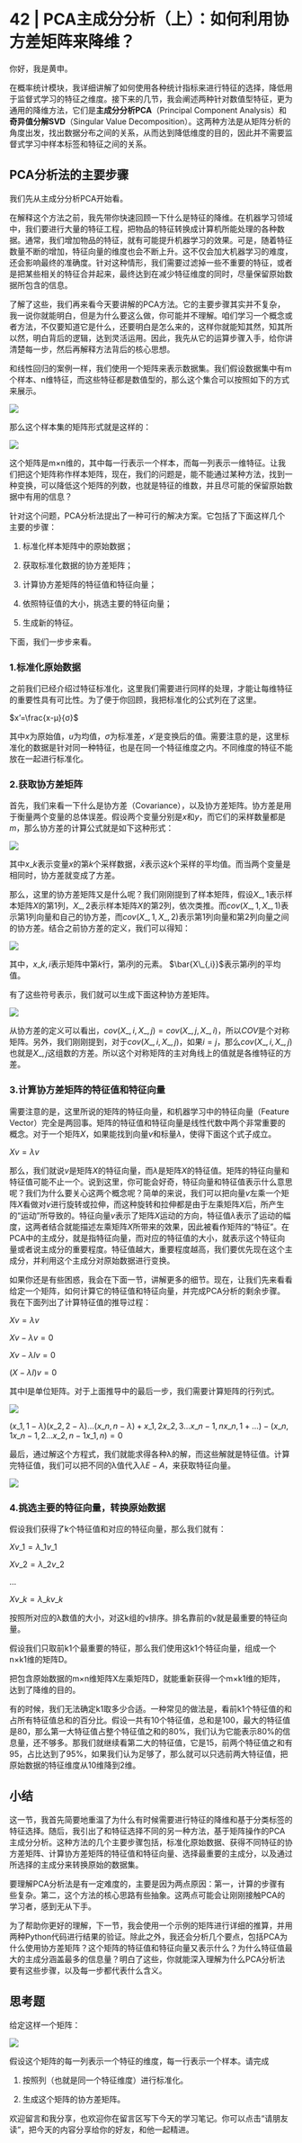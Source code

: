 # 42 \| PCA主成分分析（上）：如何利用协方差矩阵来降维？

你好，我是黄申。

在概率统计模块，我详细讲解了如何使用各种统计指标来进行特征的选择，降低用于监督式学习的特征之维度。接下来的几节，我会阐述两种针对数值型特征，更为通用的降维方法，它们是**主成分分析PCA**（Principal Component Analysis）和**奇异值分解SVD**（Singular Value Decomposition）。这两种方法是从矩阵分析的角度出发，找出数据分布之间的关系，从而达到降低维度的目的，因此并不需要监督式学习中样本标签和特征之间的关系。

## PCA分析法的主要步骤

我们先从主成分分析PCA开始看。

在解释这个方法之前，我先带你快速回顾一下什么是特征的降维。在机器学习领域中，我们要进行大量的特征工程，把物品的特征转换成计算机所能处理的各种数据。通常，我们增加物品的特征，就有可能提升机器学习的效果。可是，随着特征数量不断的增加，特征向量的维度也会不断上升。这不仅会加大机器学习的难度，还会影响最终的准确度。针对这种情形，我们需要过滤掉一些不重要的特征，或者是把某些相关的特征合并起来，最终达到在减少特征维度的同时，尽量保留原始数据所包含的信息。

了解了这些，我们再来看今天要讲解的PCA方法。它的主要步骤其实并不复杂，我一说你就能明白，但是为什么要这么做，你可能并不理解。咱们学习一个概念或者方法，不仅要知道它是什么，还要明白是怎么来的，这样你就能知其然，知其所以然，明白背后的逻辑，达到灵活运用。因此，我先从它的运算步骤入手，给你讲清楚每一步，然后再解释方法背后的核心思想。

<!-- [[[read_end]]] -->

和线性回归的案例一样，我们使用一个矩阵来表示数据集。我们假设数据集中有m个样本、n维特征，而这些特征都是数值型的，那么这个集合可以按照如下的方式来展示。

![](<https://static001.geekbang.org/resource/image/10/e2/10cf8973fd0f94e778c808bdda2881e2.png?wh=1296*344>)

那么这个样本集的矩阵形式就是这样的：

![](<https://static001.geekbang.org/resource/image/fb/20/fb10462182f9cc58b389771316f40720.png?wh=702*276>)

这个矩阵是m×n维的，其中每一行表示一个样本，而每一列表示一维特征。让我们把这个矩阵称作样本矩阵，现在，我们的问题是，能不能通过某种方法，找到一种变换，可以降低这个矩阵的列数，也就是特征的维数，并且尽可能的保留原始数据中有用的信息？

针对这个问题，PCA分析法提出了一种可行的解决方案。它包括了下面这样几个主要的步骤：

1. 标准化样本矩阵中的原始数据；

2. 获取标准化数据的协方差矩阵；

3. 计算协方差矩阵的特征值和特征向量；

4. 依照特征值的大小，挑选主要的特征向量；

5. 生成新的特征。


<!-- -->

下面，我们一步步来看。

### 1\.标准化原始数据

之前我们已经介绍过特征标准化，这里我们需要进行同样的处理，才能让每维特征的重要性具有可比性。为了便于你回顾，我把标准化的公式列在了这里。

$x’=\frac{x-μ}{σ}$

其中$x$为原始值，$u$为均值，$σ$为标准差，$x’$是变换后的值。需要注意的是，这里标准化的数据是针对同一种特征，也是在同一个特征维度之内。不同维度的特征不能放在一起进行标准化。

### 2\.获取协方差矩阵

首先，我们来看一下什么是协方差（Covariance），以及协方差矩阵。协方差是用于衡量两个变量的总体误差。假设两个变量分别是$x$和$y$，而它们的采样数量都是$m$，那么协方差的计算公式就是如下这种形式：

![](<https://static001.geekbang.org/resource/image/27/c2/2732d3255408c3bb4e01f6c2bd4499c2.png?wh=558*198>)

其中$x\_k$表示变量$x$的第$k$个采样数据，$\bar{x}$表示这$k$个采样的平均值。而当两个变量是相同时，协方差就变成了方差。

那么，这里的协方差矩阵又是什么呢？我们刚刚提到了样本矩阵，假设$X\_{,1}$表示样本矩阵$X$的第$1$列，$X\_{,2}$表示样本矩阵$X$的第$2$列，依次类推。而$cov(X\_{,1},X\_{,1})$表示第1列向量和自己的协方差，而$cov(X\_{,1},X\_{,2})$表示第1列向量和第2列向量之间的协方差。结合之前协方差的定义，我们可以得知：

![](<https://static001.geekbang.org/resource/image/a3/a0/a3664cc303c7473df6dae33c6a0fbca0.png?wh=728*200>)

其中，$x\_{k,i}$表示矩阵中第$k$行，第$i$列的元素。 $\bar{X\_{,i}}$表示第$i$列的平均值。

有了这些符号表示，我们就可以生成下面这种协方差矩阵。

![](<https://static001.geekbang.org/resource/image/ff/6c/ffe746718b2dde0a76051066326d226c.png?wh=1268*312>)

从协方差的定义可以看出，$cov(X\_{,i},X\_{,j})=cov(X\_{,j},X\_{,i})$，所以$COV$是个对称矩阵。另外，我们刚刚提到，对于$cov(X\_{,i},X\_{,j})$，如果$i=j$，那么$cov(X\_{,i},X\_{,j})$也就是$X\_{,j}$这组数的方差。所以这个对称矩阵的主对角线上的值就是各维特征的方差。

### 3\.计算协方差矩阵的特征值和特征向量

需要注意的是，这里所说的矩阵的特征向量，和机器学习中的特征向量（Feature Vector）完全是两回事。矩阵的特征值和特征向量是线性代数中两个非常重要的概念。对于一个矩阵$X$，如果能找到向量$v$和标量$λ$，使得下面这个式子成立。

$Xv=λv$

那么，我们就说$v$是矩阵$X$的特征向量，而$λ$是矩阵$X$的特征值。矩阵的特征向量和特征值可能不止一个。说到这里，你可能会好奇，特征向量和特征值表示什么意思呢？我们为什么要关心这两个概念呢？简单的来说，我们可以把向量$v$左乘一个矩阵$X$看做对$v$进行旋转或拉伸，而这种旋转和拉伸都是由于左乘矩阵$X$后，所产生的“运动”所导致的。特征向量$v$表示了矩阵$X$运动的方向，特征值$λ$表示了运动的幅度，这两者结合就能描述左乘矩阵$X$所带来的效果，因此被看作矩阵的“特征”。在PCA中的主成分，就是指特征向量，而对应的特征值的大小，就表示这个特征向量或者说主成分的重要程度。特征值越大，重要程度越高，我们要优先现在这个主成分，并利用这个主成分对原始数据进行变换。

如果你还是有些困惑，我会在下面一节，讲解更多的细节。现在，让我们先来看看给定一个矩阵，如何计算它的特征值和特征向量，并完成PCA分析的剩余步骤。我在下面列出了计算特征值的推导过程：

$Xv=λv$<br>

 $Xv-λv=0$<br>

 $Xv-λIv=0$<br>

 $(X-λI)v=0$

其中I是单位矩阵。对于上面推导中的最后一步，我们需要计算矩阵的行列式。

![](<https://static001.geekbang.org/resource/image/37/d0/373722f933c8a6afc97052c5f3686ed0.png?wh=1234*476>)

$(x\_{1,1}-λ)(x\_{2,2}-λ)…(x\_{n,n}-λ)+x\_{1,2}x\_{2,3}…x\_{n-1,n}x\_{n,1}+…)-(x\_{n,1}x\_{n-1,2}…x\_{2,n-1}x\_{1,n})=0$

最后，通过解这个方程式，我们就能求得各种λ的解，而这些解就是特征值。计算完特征值，我们可以把不同的λ值代入$λE-A$，来获取特征向量。

![](<https://static001.geekbang.org/resource/image/17/cb/1776be34cd7d73453a33e7259abbe0cb.png?wh=278*292>)

### 4\.挑选主要的特征向量，转换原始数据

假设我们获得了k个特征值和对应的特征向量，那么我们就有：

$Xv\_1=λ\_1v\_1$<br>

 $Xv\_2=λ\_2v\_2$<br>

 $…$<br>

 $Xv\_k=λ\_kv\_k$

按照所对应的λ数值的大小，对这k组的v排序。排名靠前的v就是最重要的特征向量。

假设我们只取前k1个最重要的特征，那么我们使用这k1个特征向量，组成一个n×k1维的矩阵D。

把包含原始数据的m×n维矩阵X左乘矩阵D，就能重新获得一个m×k1维的矩阵，达到了降维的目的。

有的时候，我们无法确定k1取多少合适。一种常见的做法是，看前k1个特征值的和占所有特征值总和的百分比。假设一共有10个特征值，总和是100，最大的特征值是80，那么第一大特征值占整个特征值之和的80%，我们认为它能表示80%的信息量，还不够多。那我们就继续看第二大的特征值，它是15，前两个特征值之和有95，占比达到了95%，如果我们认为足够了，那么就可以只选前两大特征值，把原始数据的特征维度从10维降到2维。

## 小结

这一节，我首先简要地重温了为什么有时候需要进行特征的降维和基于分类标签的特征选择。随后，我引出了和特征选择不同的另一种方法，基于矩阵操作的PCA主成分分析。这种方法的几个主要步骤包括，标准化原始数据、获得不同特征的协方差矩阵、计算协方差矩阵的特征值和特征向量、选择最重要的主成分，以及通过所选择的主成分来转换原始的数据集。

要理解PCA分析法是有一定难度的，主要是因为两点原因：第一，计算的步骤有些复杂。第二，这个方法的核心思路有些抽象。这两点可能会让刚刚接触PCA的学习者，感到无从下手。

为了帮助你更好的理解，下一节，我会使用一个示例的矩阵进行详细的推算，并用两种Python代码进行结果的验证。除此之外，我还会分析几个要点，包括PCA为什么使用协方差矩阵？这个矩阵的特征值和特征向量又表示什么？为什么特征值最大的主成分涵盖最多的信息量？明白了这些，你就能深入理解为什么PCA分析法要有这些步骤，以及每一步都代表什么含义。

## 思考题

给定这样一个矩阵：

![](<https://static001.geekbang.org/resource/image/96/9f/962b0abb078974d1d964627e43081f9f.png?wh=332*208>)

假设这个矩阵的每一列表示一个特征的维度，每一行表示一个样本。请完成

1. 按照列（也就是同一个特征维度）进行标准化。

2. 生成这个矩阵的协方差矩阵。


<!-- -->

欢迎留言和我分享，也欢迎你在留言区写下今天的学习笔记。你可以点击“请朋友读”，把今天的内容分享给你的好友，和他一起精进。

